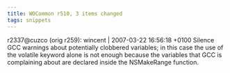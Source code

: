 ```yaml
---
title: WOCommon r510, 3 items changed
tags: snippets
---
```


r2337@cuzco (orig r259): wincent | 2007-03-22 16:56:18 +0100 Silence GCC warnings about potentially clobbered variables; in this case the use of the volatile keyword alone is not enough because the variables that GCC is complaining about are declared inside the NSMakeRange function.

